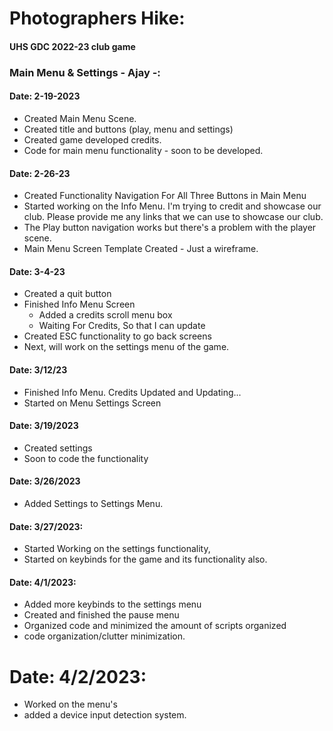 # Photographers Hike:
#### UHS GDC 2022-23 club game

### Main Menu & Settings - Ajay -: 
#### Date: 2-19-2023
* Created Main Menu Scene.
* Created title and buttons (play, menu and settings)
* Created game developed credits. 
* Code for main menu functionality - soon to be developed. 

#### Date: 2-26-23
* Created Functionality Navigation For All Three Buttons in Main Menu 
* Started working on the Info Menu. I'm trying to credit and showcase our club. Please provide me any links that we can use to showcase our club.
* The Play button navigation works but there's a problem with the player scene.
* Main Menu Screen Template Created - Just a wireframe.

#### Date: 3-4-23
* Created a quit button
* Finished Info Menu Screen
  * Added a credits scroll menu box
  * Waiting For Credits, So that I can update
* Created ESC functionality to go back screens
* Next, will work on the settings menu of the game.

#### Date: 3/12/23
* Finished Info Menu. Credits Updated and Updating...
* Started on Menu Settings Screen

#### Date: 3/19/2023
* Created settings
* Soon to code the functionality

#### Date: 3/26/2023
* Added Settings to Settings Menu.

#### Date: 3/27/2023: 
* Started Working on the settings functionality, 
* Started on keybinds for the game and its functionality also.

#### Date: 4/1/2023: 
* Added more keybinds to the settings menu 
* Created and finished the pause menu
* Organized code and minimized the amount of scripts organized
* code organization/clutter minimization.

# Date: 4/2/2023: 
* Worked on the menu's 
* added a device input detection system.
